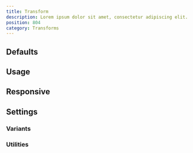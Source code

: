 ```yaml
---
title: Transform
description: Lorem ipsum dolor sit amet, consectetur adipiscing elit.
position: 804
category: Transforms
---
```


## Defaults

<TableGenerateCommon
  :rules="{
    'transform': [
      '--translate-x: 0;',
      '--translate-y: 0;',
      '--rotate: 0;',
      '--skew-x: 0;',
      '--skew-y: 0;',
      '--scale-x: 1;',
      '--scale-y: 1;',
      'transform: translateX(var(--translate-x)) translateY(var(--translate-y)) rotate(var(--rotate)) skewX(var(--skew-x)) skewY(var(--skew-y)) scaleX(var(--scale-x)) scaleY(var(--scale-y));',
    ],
    'transform-gpu': [
      '--translate-x: 0;',
      '--translate-y: 0;',
      '--rotate: 0;',
      '--skew-x: 0;',
      '--skew-y: 0;',
      '--scale-x: 1;',
      '--scale-y: 1;',
      'transform: translate3d(var(--translate-x), var(--translate-y), 0) rotate(var(--rotate)) skewX(var(--skew-x)) skewY(var(--skew-y)) scaleX(var(--scale-x)) scaleY(var(--scale-y));',
    ],
    'transform-none': ['transform: none;'],
}"></TableGenerateCommon>

## Usage

## Responsive

## Settings

### Variants

### Utilities
